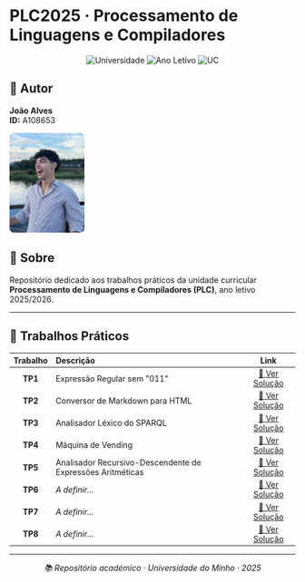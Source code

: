 # PLC2025 · Processamento de Linguagens e Compiladores

<div align="center">

![Universidade](https://img.shields.io/badge/Universidade-UMinho-blue) 
![Ano Letivo](https://img.shields.io/badge/Ano%20Letivo-2025-green)
![UC](https://img.shields.io/badge/UC-PLC-orange)

</div>

## 👤 Autor

<div align="left">

**João Alves**  
**ID:** A108653

<img src="me.jpg" width="132" height="176" alt="Foto de João Alves" style="border-radius: 8px;">

</div>

## 📖 Sobre

Repositório dedicado aos trabalhos práticos da unidade curricular **Processamento de Linguagens e Compiladores (PLC)**, ano letivo 2025/2026.

---

## 📂 Trabalhos Práticos

| Trabalho | Descrição | Link |
|:---:|:---|:---:|
| **TP1** | Expressão Regular sem "011" | [🔗 Ver Solução](./TP1/solucao1.txt) |
| **TP2** | Conversor de Markdown para HTML | [🔗 Ver Solução](./TP2/tp2.py) |
| **TP3** | Analisador Léxico do SPARQL | [🔗 Ver Solução](./TP3/tp3.py) |
| **TP4** | Máquina de Vending | [🔗 Ver Solução](./TP4/maq_vending.py) |
| **TP5** | Analisador Recursivo-Descendente de Expressões Aritméticas | [🔗 Ver Solução](./TP5/tp5.py) |
| **TP6** | *A definir...* | [🔗 Ver Solução](./TP6/) |
| **TP7** | *A definir...* | [🔗 Ver Solução](./TP7/) |
| **TP8** | *A definir...* | [🔗 Ver Solução](./TP8/) |

---

<div align="center">

*📚 Repositório académico · Universidade do Minho · 2025*

</div>